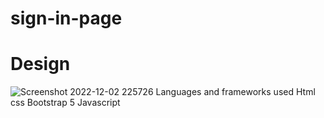 # sign-in-page
# Design
![Screenshot 2022-12-02 225726](https://user-images.githubusercontent.com/54191980/205397751-23cb2201-c33b-415c-8ccb-ecc590f3246f.png)
Languages and frameworks used
Html
css
Bootstrap 5
Javascript
